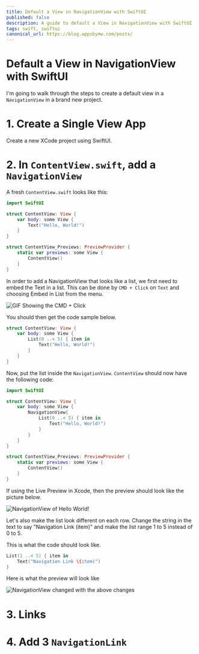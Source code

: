 ```yaml
---
title: Default a View in NavigationView with SwiftUI
published: false
description: A guide to default a View in NavigationView with SwiftUI
tags: swift, swiftui
canonical_url: https://blog.appsbymw.com/posts/
---
```


# Default a View in NavigationView with SwiftUI

I'm going to walk through the steps to create a default view in a `NavigationView` in a brand new project.

# 1. Create a Single View App

Create a new XCode project using SwiftUI.

# 2. In `ContentView.swift`, add a `NavigationView`

A fresh `ContentView.swift` looks like this:

```swift
import SwiftUI

struct ContentView: View {
    var body: some View {
        Text("Hello, World!")
    }
}

struct ContentView_Previews: PreviewProvider {
    static var previews: some View {
        ContentView()
    }
}
```

In order to add a NavigationView that looks like a list, we first need to embed the Text in a list. This can be done by `CMD + Click` on `Text` and choosing Embed in List from the menu. 

![GIF Showing the `CMD + Click`](https://github.com/maeganjwilson/swiftui-examples/blob/master/NavigationExample/post-resources/embed-list.gif?raw=true)

You should then get the code sample below.

```swift
struct ContentView: View {
    var body: some View {
        List(0 ..< 5) { item in
            Text("Hello, World!")
        }
    }
}
```

Now, put the list inside the `NavigationView`. `ContentView` should now have the following code:

```swift
import SwiftUI

struct ContentView: View {
    var body: some View {
        NavigationView{
            List(0 ..< 5) { item in
                Text("Hello, World!")
            }
        }
    }
}

struct ContentView_Previews: PreviewProvider {
    static var previews: some View {
        ContentView()
    }
}
```

If using the Live Preview in Xcode, then the preview should look like the picture below.

![NavigationView of Hello World!](https://github.com/maeganjwilson/swiftui-examples/blob/master/NavigationExample/post-resources/NavigationView-1.png?raw=true)

Let's also make the list look different on each row. Change the string in the text to say "Navigation Link \(item)" and make the list range 1 to 5 instead of 0 to 5.

This is what the code should look like.

```swift
List(1 ..< 5) { item in
    Text("Navigation Link \(item)")
}
```

Here is what the preview will look like

![NavigationView changed with the above changes](https://github.com/maeganjwilson/swiftui-examples/blob/master/NavigationExample/post-resources/NavigationView-2.png?raw=true)

# 3. Links

# 4. Add 3 `NavigationLink`